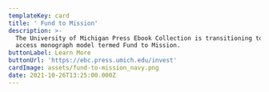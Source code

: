 ```yaml
---
templateKey: card
title: ' Fund to Mission'
description: >-
  The University of Michigan Press Ebook Collection is transitioning to an open
  access monograph model termed Fund to Mission.
buttonLabel: Learn More
buttonUrl: 'https://ebc.press.umich.edu/invest'
cardImage: assets/fund-to-mission_navy.png
date: 2021-10-26T13:25:00.000Z
---
```

